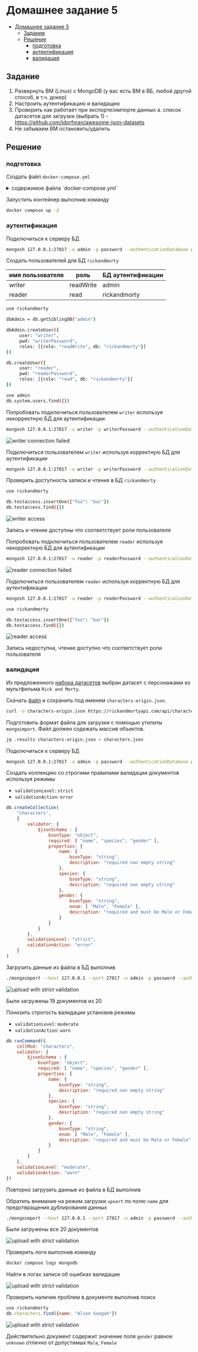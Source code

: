 # Домашнее задание 5

- [Домашнее задание 5](#домашнее-задание-5)
  - [Задание](#задание)
  - [Решение](#решение)
    - [подготовка](#подготовка)
    - [аутентификация](#аутентификация)
    - [валидация](#валидация)

## Задание

1. Развернуть ВМ (Linux) с MongoDB (у вас есть ВМ в ВБ, любой другой способ, в т.ч. докер)
2. Настроить аутентификацию и валидацию
3. Проверить как работает при экспорте/импорте данных
a. список датасетов для загрузки (выбрать 1) - https://github.com/jdorfman/awesome-json-datasets 
4. Не забываем ВМ остановить/удалить

## Решение

### подготовка

Создать файл `docker-compose.yml`

<details>
<summary>содержимое файла `docker-compose.yml`</summary>

```yaml
services:
  mongodb:
    image: mongodb/mongodb-community-server:8.0-ubuntu2204
    container_name: mongodb
    ports:
      - "27017:27017"
    volumes:
      - ./docker/mongodb-single:/data/db
    environment:
      MONGO_INITDB_ROOT_USERNAME: admin
      MONGO_INITDB_ROOT_PASSWORD: password
    healthcheck:
      test: ["CMD-SHELL", "mongosh --eval 'db.adminCommand(\"ping\")' --quiet"]
      interval: 30s
      timeout: 10s
      retries: 5      
```

</summary>
</details>

Запустить контейнер выполнив команду

```sh
docker compose up -d
```

### аутентификация

Подключиться к серверу БД

```sh
mongosh 127.0.0.1:27017 -u admin -p password --authenticationDatabase admin
```

Создать пользователей для БД `rickandmorty`

| имя пользователя | роль      | БД аутентификации |
| ---------------- | --------- | ----------------- |
| writer           | readWrite | admin             |
| reader           | read      | rickandmorty      |


```sh
use rickandmorty

dbAdmin = db.getSiblingDB("admin")

dbAdmin.createUser({
     user: "writer",      
     pwd: "writerPassword",
     roles: [{role: "readWrite", db: "rickandmorty"}]
})

db.createUser({
     user: "reader",      
     pwd: "readerPassword",
     roles: [{role: "read", db: "rickandmorty"}]
})

use admin
db.system.users.find({})

```

Попробовать подключиться пользователем `writer` используя некорректную БД для аутентификации

```sh
mongosh 127.0.0.1:27017 -u writer -p writerPassword --authenticationDatabase rickandmorty
```

![writer connection failed](./assets/hw05-auth-01.png)

Подключиться пользователем `writer` используя корректную БД для аутентификации

```sh
mongosh 127.0.0.1:27017 -u writer -p writerPassword --authenticationDatabase admin
```

Проверить доступность записи и чтения в БД `rickandmorty`

```sh
use rickandmorty

db.testaccess.insertOne({"foo": "bar"})
db.testaccess.find({})
```

![writer access](./assets/hw05-auth-02.png)

Запись и чтение доступны что соответствует роли пользователя

Попробовать подключиться пользователем `reader` используя некорректную БД для аутентификации

```sh
mongosh 127.0.0.1:27017 -u reader -p readerPassword --authenticationDatabase admin
```

![reader connection failed](./assets/hw05-auth-03.png)

Подключиться пользователем `reader` используя корректную БД для аутентификации

```sh
mongosh 127.0.0.1:27017 -u reader -p readerPassword --authenticationDatabase rickandmorty
```

```sh
use rickandmorty

db.testaccess.insertOne({"foo": "bar"})
db.testaccess.find({})
```

![reader access](./assets/hw05-auth-04.png)

Запись недоступна, чтение доступно что соответствует роли пользователя

### валидация

Из предложенного [набора датасетов](https://github.com/jdorfman/awesome-json-datasets)  выбран датасет с персонажами из мультфильма `Rick and Morty`.

Скачать [файл](https://rickandmortyapi.com/api/character/) и сохранить под именем `characters-origin.json`.

```sh
curl -o characters-origin.json https://rickandmortyapi.com/api/character/
```

Подготовить формат файла для загрузки с помощью утилиты `mongoimport`. Файл должен содежать массив объектов.

```sh
jq .results characters-origin.json > characters.json
```

Подключиться к серверу БД

```sh
mongosh 127.0.0.1:27017 -u admin -p password --authenticationDatabase admin
```

Создать коллекцию со строгими правилами валидации документов используя режимы

- `validationLevel`: `strict`
- `validationAction`: `error`

```js
db.createCollection( 
    "characters",
    {
        validator: {
            $jsonSchema : {
                bsonType: "object",
                required: [ "name", "species", "gender" ],
                properties: {
                    name: {
                        bsonType: "string",
                        description: "required non empty string"
                    },
                    species: {
                        bsonType: "string",
                        description: "required non empty string"
                    },
                    gender: {
                        bsonType: "string",
                        enum: [ "Male", "Female" ],
                        description: "required and must be Male or Female"
                    }
                }
            }
        },
        validationLevel: "strict",
        validationAction: "error"
    }
)
```

Загрузить данные из файла в БД выполнив

```sh
./mongoimport --host 127.0.0.1 --port 27017 -u admin -p password --authenticationDatabase admin --db rickandmorty --collection characters --mode upsert --upsertFields name --file ./characters.json --jsonArray
```

![upload with strict validation](./assets/hw05-val-01.png)

Были загружены 19 документов из 20

Понизить строгость валидации установив режимы

- `validationLevel`: `moderate`
- `validationAction`: `warn`

```js
db.runCommand({
    collMod: "characters",
    validator: {
        $jsonSchema : {
            bsonType: "object",
            required: [ "name", "species", "gender" ],
            properties: {
                name: {
                    bsonType: "string",
                    description: "required non empty string"
                },
                species: {
                    bsonType: "string",
                    description: "required non empty string"
                },
                gender: {
                    bsonType: "string",
                    enum: [ "Male", "Female" ],
                    description: "required and must be Male or Female"
                }
            }
        }
    },
    validationLevel: "moderate",
    validationAction: "warn"
})
```

Повторно загрузить данные из файла в БД выполнив

Обратить внимание на режим загрузки `upsert` по полю `name` для предотвращения дублирования данных

```sh
./mongoimport --host 127.0.0.1 --port 27017 -u admin -p password --authenticationDatabase admin --db rickandmorty --collection characters --mode upsert --upsertFields name --file ./characters.json --jsonArray
```

Были загружены все 20 документов

![upload with strict validation](./assets/hw05-val-02.png)

Проверить логи выполнив команду 

```sh
docker compose logs mongodb
```

Найти в логах записи об ошибках валидации

![upload with strict validation](./assets/hw05-val-03.png)

Проверить наличие проблем в документе выполнив поиск 

```js
use rickandmorty
db.characters.find({name: "Alien Googah"})
```

![upload with strict validation](./assets/hw05-val-04.png)

Действительно документ содержит значение поля `gender` равное `unknown` отлично от допустимых `Male`, `Female`
